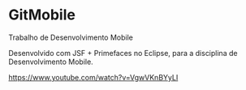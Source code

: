# GitMobile
Trabalho de Desenvolvimento Mobile

Desenvolvido com JSF + Primefaces no Eclipse, para a disciplina de Desenvolvimento Mobile.

https://www.youtube.com/watch?v=VgwVKnBYyLI
